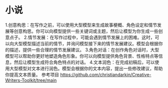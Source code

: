 # 小说
1.创意构思：在写作之前，可以使用大型模型来生成故事梗概、角色设定和情节发展等创意构思。你可以向模型提供一些关键词或主题，然后让模型为你生成一些创意点子。
2.情节发展：在写作过程中，可能会遇到情节发展上的困难。这时，可以向大型模型描述当前的情节，并询问模型接下来的情节发展建议。模型会根据你的描述，提供一些合理的情节发展建议。
3.角色对话：在创作角色对话时，大型模型可以帮助你更好地塑造角色形象。你可以向模型提供角色背景、性格特点等信息，然后让模型生成符合角色特点的对话。
4.文本润色：在完成初稿后，可以使用大型模型对文本进行润色。模型会根据你的文本内容，提出一些修改建议，帮助你提高文本质量。
参考项目 https://github.com/christiandarkin/Creative-Writers-Toolkit/tree/main
